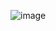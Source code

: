 ![image](https://github.com/divyanevgi/CODSOFT/assets/171418844/f22b8486-a118-46c1-bc66-4369e6b383c1)
